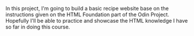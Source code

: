 In this project, I'm going to build a basic recipe website base on the instructions given on the HTML Foundation part of the Odin Project. Hopefully I'll be able to practice and showcase the HTML knowledge I have so far in doing this course.